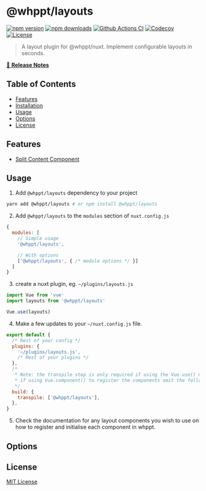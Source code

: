 # @whppt/layouts

[![npm version][npm-version-src]][npm-version-href]
[![npm downloads][npm-downloads-src]][npm-downloads-href]
[![Github Actions CI][github-actions-ci-src]][github-actions-ci-href]
[![Codecov][codecov-src]][codecov-href]
[![License][license-src]][license-href]

> A layout plugin for @whppt/nuxt. Implement configurable layouts in seconds. 

[📖 **Release Notes**](./CHANGELOG.md)

## Table of Contents

- [Features](#features)
- [Installation](#features)
- [Usage](#usage)
- [Options](#options)
- [License](#license)

## Features
- [Split Content Component](./docs/SplitContent.md)

## Usage
1. Add `@whppt/layouts` dependency to your project

```bash
yarn add @whppt/layouts # or npm install @whppt/layouts
```

2. Add `@whppt/layouts` to the `modules` section of `nuxt.config.js`

```js
{
  modules: [
    // Simple usage
    '@whppt/layouts',

    // With options
    ['@whppt/layouts', { /* module options */ }]
  ]
}
```

3. create a nuxt plugin, eg. `~/plugins/layouts.js`
```js
import Vue from 'vue'
import layouts from '@whppt/layouts'

Vue.use(layouts)
```

4. Make a few updates to your `~/nuxt.config.js` file.
```js
export default {
  /* Rest of your config */
  plugins: {
    '~/plugins/layouts.js',
    /* Rest of your plugins */
  },
  /*
   * Note: the transpile step is only required if using the Vue.use() method,
   * if using Vue.component() to register the components omit the following.
   */
  build: {
    transpile: ['@whppt/layouts'],
  },
}
```

5. Check the documentation for any layout components you wish to use on how to register and initialise each component in whppt.

## Options

## License

[MIT License](./LICENSE)

<!-- Badges -->
[npm-version-src]: https://img.shields.io/npm/v/@whppt/layouts/latest.svg
[npm-version-href]: https://npmjs.com/package/@whppt/layouts

[npm-downloads-src]: https://img.shields.io/npm/dt/@whppt/layouts.svg
[npm-downloads-href]: https://npmjs.com/package/@whppt/layouts

[github-actions-ci-src]: https://github.com/whpptjs/layouts/workflows/ci/badge.svg
[github-actions-ci-href]: https://github.com/whpptjs/layouts/actions?query=workflow%3Aci

[codecov-src]: https://img.shields.io/codecov/c/github/whpptjs/layouts.svg
[codecov-href]: https://codecov.io/gh/whpptjs/layouts

[license-src]: https://img.shields.io/npm/l/@whppt/layouts.svg
[license-href]: https://npmjs.com/package/@whppt/layouts
